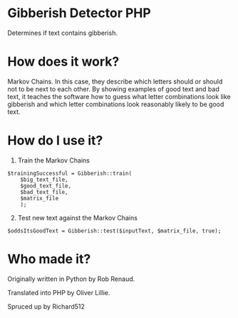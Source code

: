 # Gibberish Detector PHP
Determines if text contains gibberish.

# How does it work?

Markov Chains. In this case, they describe which letters should or should not to be next to each other. By showing examples of good text and bad text, it teaches the software how to guess what letter combinations look like gibberish and which letter combinations look reasonably likely to be good text.

# How do I use it?

1) Train the Markov Chains
```
$trainingSuccessful = Gibberish::train(
	$big_text_file,
	$good_text_file,
	$bad_text_file,
	$matrix_file
	);
```

2) Test new text against the Markov Chains
```
$oddsItsGoodText = Gibberish::test($inputText, $matrix_file, true);
```

# Who made it?

Originally written in Python by Rob Renaud.

Translated into PHP by Oliver Lillie.

Spruced up by Richard512
